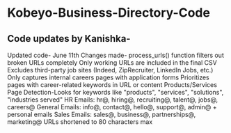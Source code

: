 # Kobeyo-Business-Directory-Code

## Code updates by Kanishka-
Updated code- June 11th
Changes made- 
process_urls() function filters out broken URLs completely
Only working URLs are included in the final CSV
Excludes third-party job sites (Indeed, ZipRecruiter, LinkedIn Jobs, etc.)
Only captures internal careers pages with application forms
Prioritizes pages with career-related keywords in URL or content
Products/Services Page Detection-Looks for keywords like "products", "services", "solutions", "industries served"
HR Emails: hr@, hiring@, recruiting@, talent@, jobs@, careers@
General Emails: info@, contact@, hello@, support@, admin@ + personal emails
Sales Emails: sales@, business@, partnerships@, marketing@
URLs shortened to 80 characters max

